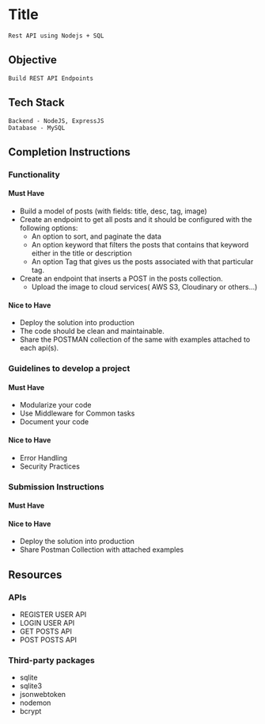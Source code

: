 # Title

    Rest API using Nodejs + SQL

## Objective

    Build REST API Endpoints

## Tech Stack

    Backend - NodeJS, ExpressJS
    Database - MySQL

## Completion Instructions

### Functionality

#### Must Have

  - Build a model of posts (with fields: title, desc, tag, image)
  - Create an endpoint to get all posts and it should be configured with the following options: 
    - An option to sort, and paginate the data
    - An option keyword that filters the posts that contains that keyword either in the title or description
    - An option Tag that gives us the posts associated with that particular tag.
  - Create an endpoint that inserts a POST in the posts collection.
    - Upload the image to cloud services( AWS S3, Cloudinary or others...)

#### Nice to Have

  - Deploy the solution into production
  - The code should be clean and maintainable.
  - Share the POSTMAN collection of the same with examples attached to each api(s).
    

### Guidelines to develop a project

#### Must Have

  - Modularize your code
  - Use Middleware for Common tasks
  - Document your code

#### Nice to Have

  - Error Handling
  - Security Practices

### Submission Instructions

#### Must Have

#### Nice to Have

  - Deploy the solution into production
  - Share Postman Collection with attached examples

## Resources

### APIs
  - REGISTER USER API
  - LOGIN USER API
  - GET POSTS API
  - POST POSTS API

### Third-party packages

  - sqlite
  - sqlite3
  - jsonwebtoken
  - nodemon
  - bcrypt
